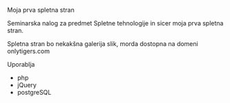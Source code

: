 Moja prva spletna stran

Seminarska nalog za predmet Spletne tehnologije
in sicer moja prva spletna stran.

Spletna stran bo nekakšna galerija slik,
morda dostopna na domeni onlytigers.com

Uporablja
- php
- jQuery
- postgreSQL

